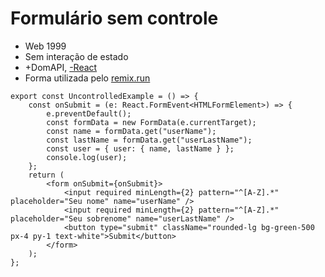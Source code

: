 # Formulário sem controle

- Web 1999
- Sem interação de estado
- +DomAPI, [-React](https://react.dev/reference/react-dom/components/textarea#im-getting-an-error-a-component-is-changing-an-uncontrolled-input-to-be-controlled)
- Forma utilizada pelo [remix.run](https://remix.run)

```tsx
export const UncontrolledExample = () => {
    const onSubmit = (e: React.FormEvent<HTMLFormElement>) => {
        e.preventDefault();
        const formData = new FormData(e.currentTarget);
        const name = formData.get("userName");
        const lastName = formData.get("userLastName");
        const user = { user: { name, lastName } };
        console.log(user);
    };
    return (
        <form onSubmit={onSubmit}>
            <input required minLength={2} pattern="^[A-Z].*" placeholder="Seu nome" name="userName" />
            <input required minLength={2} pattern="^[A-Z].*" placeholder="Seu sobrenome" name="userLastName" />
            <button type="submit" className="rounded-lg bg-green-500 px-4 py-1 text-white">Submit</button>
        </form>
    );
};
```